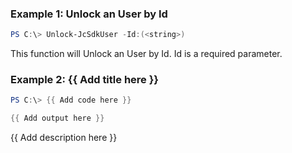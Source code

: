 ### Example 1: Unlock an User by Id
```powershell
PS C:\> Unlock-JcSdkUser -Id:(<string>)


```

This function will Unlock an User by Id. Id is a required parameter.

### Example 2: {{ Add title here }}
```powershell
PS C:\> {{ Add code here }}

{{ Add output here }}
```

{{ Add description here }}

